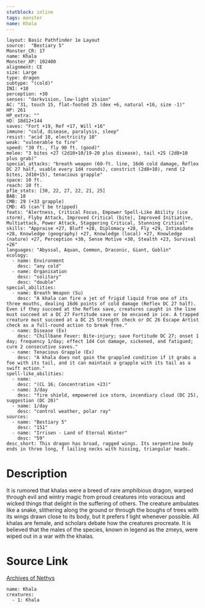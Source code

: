 ```yaml
---
statblock: inline
tags: monster
name: Khala
---
```

```statblock
layout: Basic Pathfinder 1e Layout
source:  "Bestiary 5"
Monster_CR: 17
name: Khala
Monster_XP: 102400
alignment: CE
size: Large
type: dragon
subtype: "(cold)"
INI: +10
perception: +30
senses: "darkvision, low-light vision"
AC: "31, touch 15, flat-footed 25 (dex +6, natural +16, size -1)"
HP: 261
HP_extra: ""
HD: 18d12+144
saves: "Fort +19, Ref +17, Will +16"
immune: "cold, disease, paralysis, sleep"
resist: "acid 10, electricity 10"
weak: "vulnerable to fire"
speed: "30 ft., fly 90 ft. (good)"
melee: "3 bites +27 (2d10+10/19-20 plus disease), tail +25 (2d8+10 plus grab)"
special_attacks: "breath weapon (60-ft. line, 16d6 cold damage, Reflex DC 27 half, usable every 1d4 rounds), constrict (2d8+10), rend (2 bites, 2d10+15), tenacious grapple"
space: 10 ft.
reach: 10 ft.
pf1e_stats: [30, 22, 27, 22, 21, 25]
BAB: 18
CMB: 29 (+33 grapple)
CMD: 45 (can’t be tripped)
feats: "Alertness, Critical Focus, Empower Spell-Like Ability (ice storm), Flyby Attack, Improved Critical (bite), Improved Initiative, Multiattack, Power Attack, Staggering Critical, Stunning Critical"
skills: "Appraise +27, Bluff +28, Diplomacy +28, Fly +29, Intimidate +28, Knowledge (geography) +27, Knowledge (local) +27, Knowledge (nature) +27, Perception +30, Sense Motive +30, Stealth +23, Survival +26"
languages: "Abyssal, Aquan, Common, Draconic, Giant, Goblin"
ecology:
  - name: Environment
    desc: "any cold"
  - name: Organisation
    desc: "solitary"
    desc: "double"
special_abilities:
  - name: Breath Weapon (Su)
    desc: "A khala can fire a jet of frigid liquid from one of its three mouths, dealing 16d6 points of cold damage (Reflex DC 27 half). Even if they succeed at the Reflex save, creatures caught in the line must succeed at a DC 27 Fortitude save or be encased in ice. A trapped creature must succeed at a DC 25 Strength check or DC 26 Escape Artist check as a full-round action to break free."
  - name: Disease (Ex)
    desc: "Chillbane Fever: Bite-injury; save Fortitude DC 27; onset 1 day; frequency 1/day; effect 1d4 Con damage, sickened, and fatigued; cure 2 consecutive saves."
  - name: Tenacious Grapple (Ex)
    desc: "A khala does not gain the grappled condition if it grabs a foe with its tail, and it can maintain a grapple with its tail as a swift action."
spell-like_abilities:
  - name:
    desc: "(CL 16; Concentration +23)"
  - name: 3/day
    desc: "fire shield, empowered ice storm, incendiary cloud (DC 25), suggestion (DC 20)"
  - name: 1/day
    desc: "control weather, polar ray"
sources:
  - name: "Bestiary 5"
    desc: "151"
  - name: "Irrisen - Land of Eternal Winter"
    desc: "59"
desc_short: This dragon has broad, ragged wings. Its serpentine body ends in three long, f lailing necks with hissing, triangular heads.
```
# Description
It is rumored that khalas were a breed of rare amphibious dragon, warped through evil and wintry magic from proud creatures into voracious and wicked things that delight in the suffering of others. The creature ambulates like a snake, slithering along the ground or through the boughs of trees with its wings drawn close to its body, but it prefers f light whenever possible. All khalas are female, and scholars debate how the creatures procreate. It is believed that the males of the species, known in legend as the zmeys, were wiped out in a war with the khalas.
# Source Link
[Archives of Nethys](https://aonprd.com/MonsterDisplay.aspx?ItemName=Khala)
```encounter-table
name: Khala
creatures:
  - 1: Khala
```
